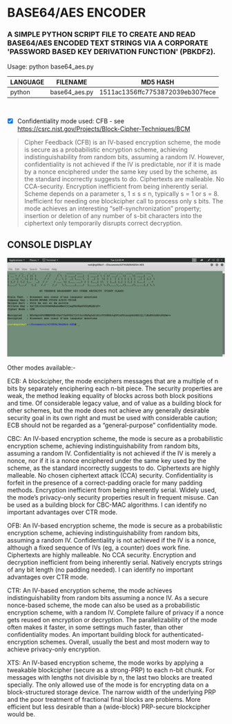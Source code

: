 # BASE64/AES ENCODER
### A SIMPLE PYTHON SCRIPT FILE TO CREATE AND READ BASE64/AES ENCODED TEXT STRINGS VIA A CORPORATE 'PASSWORD BASED KEY DERIVATION FUNCTION' (PBKDF2).
Usage: python base64_aes.py

| LANGUAGE | FILENAME      | MD5 HASH                         |
|------    |------         | -------                          |
| python   | base64_aes.py | 1511ac1356ffc7753872039eb307fece |

</br>

- [x] Confidentiality mode used: CFB - see https://csrc.nist.gov/Projects/Block-Cipher-Techniques/BCM

> Cipher Feedback (CFB) is an IV-based encryption scheme, the mode is secure as a probabilistic encryption scheme, achieving indistinguishability from random bits, assuming a random IV.
> However, confidentiality is not achieved if the IV is predictable, nor if it is made by a nonce enciphered under the same key used by the scheme, as the standard incorrectly suggests to do.
> Ciphertexts are malleable.
> No CCA-security.
> Encryption inefficient from being inherently serial.
> Scheme depends on a parameter s, 1 ≤ s ≤ n, typically s = 1 or s = 8.
> Inefficient for needing one blockcipher call to process only s bits.
> The mode achieves an interesting  “self-synchronization” property; insertion or deletion of any number of s-bit characters into the ciphertext only temporarily disrupts correct decryption.

## CONSOLE DISPLAY
![Screenshot](picture1.png)	

Other modes available:-

ECB: A blockcipher, the mode enciphers messages that are a multiple of n bits by separately enciphering each n-bit piece. The security properties are weak, the method leaking equality of blocks across both block positions and time. Of considerable legacy value, and of value as a building block for other schemes, but the mode does not achieve any generally desirable security goal in its own right and must be used with considerable caution; ECB should not be regarded as a “general-purpose” confidentiality mode.

CBC: An IV-based encryption scheme, the mode is secure as a probabilistic encryption scheme, achieving indistinguishability from random bits, assuming a random IV. Confidentiality is not achieved if the IV is merely a nonce, nor if it is a nonce enciphered under the same key used by the scheme, as the standard incorrectly suggests to do. Ciphertexts are highly malleable. No chosen ciphertext attack (CCA) security. Confidentiality is forfeit in the presence of a correct-padding oracle for many padding methods. Encryption inefficient from being inherently serial. Widely used, the mode’s privacy-only security properties result in frequent misuse. Can be used as a building block for CBC-MAC algorithms. I can identify no important advantages over CTR mode.

OFB: An IV-based encryption scheme, the mode is secure as a probabilistic encryption scheme, achieving indistinguishability from random bits, assuming a random IV. Confidentiality is not achieved if the IV is a nonce, although a fixed sequence of IVs (eg, a counter) does work fine. Ciphertexts are highly malleable. No CCA security. Encryption and decryption inefficient from being inherently serial. Natively encrypts strings of any bit length (no padding needed). I can identify no important advantages over CTR mode.

CTR: An IV-based encryption scheme, the mode achieves indistinguishability from random bits assuming a nonce IV. As a secure nonce-based scheme, the mode can also be used as a probabilistic encryption scheme, with a random IV. Complete failure of privacy if a nonce gets reused on encryption or decryption. The parallelizability of the mode often makes it faster, in some settings much faster, than other confidentiality modes. An important building block for authenticated-encryption schemes. Overall, usually the best and most modern way to achieve privacy-only encryption.

XTS: An IV-based encryption scheme, the mode works by applying a tweakable blockcipher (secure as a strong-PRP) to each n-bit chunk. For messages with lengths not divisible by n, the last two blocks are treated specially. The only allowed use of the mode is for encrypting data on a block-structured storage device. The narrow width of the underlying PRP and the poor treatment of fractional final blocks are problems. More efficient but less desirable than a (wide-block) PRP-secure blockcipher would be.

